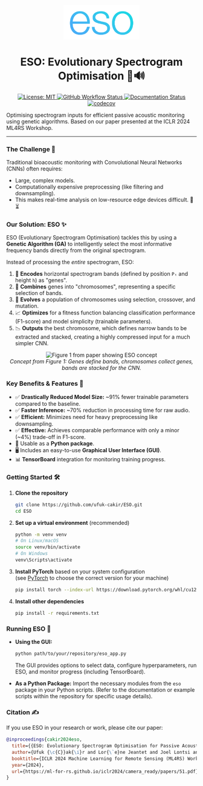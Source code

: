<p align="center">
  <img src="https://raw.githubusercontent.com/ufuk-cakir/ufuk-cakir.github.io/7d1d9f2b3a8b7b3db0e6ecca77fbd7b332cd6c84/assets/images/eso%20logo.png" alt="ESO logo" width="200"/>
</p>

<h1 align="center">ESO: Evolutionary Spectrogram Optimisation 🧬🔊</h1>

<p align="center">
  <a href="https://opensource.org/licenses/MIT">
    <img src="https://img.shields.io/badge/License-MIT-yellow.svg" alt="License: MIT" />
  </a>
  <a href="https://github.com/ufuk-cakir/eso/actions/workflows/ci.yml">
    <img src="https://img.shields.io/github/actions/workflow/status/ufuk-cakir/eso/ci.yml?branch=main" alt="GitHub Workflow Status" />
  </a>
  <a href="https://eso.readthedocs.io/">
    <img src="https://readthedocs.org/projects/eso/badge/" alt="Documentation Status" />
  </a>
  <a href="https://codecov.io/gh/ufuk-cakir/eso">
    <img src="https://codecov.io/gh/ufuk-cakir/eso/branch/main/graph/badge.svg" alt="codecov" />
  </a>
</p>
Optimising spectrogram inputs for efficient passive acoustic monitoring using genetic algorithms. Based on our paper presented at the ICLR 2024 ML4RS Workshop.

---

### The Challenge 🤔

Traditional bioacoustic monitoring with Convolutional Neural Networks (CNNs) often requires:
*   Large, complex models.
*   Computationally expensive preprocessing (like filtering and downsampling).
*   This makes real-time analysis on low-resource edge devices difficult. 🐢⏳

### Our Solution: ESO ✨

ESO (Evolutionary Spectrogram Optimisation) tackles this by using a **Genetic Algorithm (GA)** to intelligently select the most informative frequency bands directly from the original spectrogram.

Instead of processing the *entire* spectrogram, ESO:
1.  🧬 **Encodes** horizontal spectrogram bands (defined by position `Pₜ` and height `h`) as "genes".
2.  📜 **Combines** genes into "chromosomes", representing a specific selection of bands.
3.  💪 **Evolves** a population of chromosomes using selection, crossover, and mutation.
4.  📈 **Optimizes** for a fitness function balancing classification performance (F1-score) and model simplicity (trainable parameters).
5.  📉 **Outputs** the best chromosome, which defines narrow bands to be extracted and stacked, creating a highly compressed input for a much simpler CNN.

<p align="center">
  <img src="images/gene-chromosome.pdf" alt="Figure 1 from paper showing ESO concept" width="600"/>
  <br/><em>Concept from Figure 1: Genes define bands, chromosomes collect genes, bands are stacked for the CNN.</em>
</p>

### Key Benefits & Features 🚀

*   ✅ **Drastically Reduced Model Size:** ~91% fewer trainable parameters compared to the baseline.
*   ✅ **Faster Inference:** ~70% reduction in processing time for raw audio.
*   ✅ **Efficient:** Minimizes need for heavy preprocessing like downsampling.
*   ✅ **Effective:** Achieves comparable performance with only a minor (~4%) trade-off in F1-score.
*   🐍 Usable as a **Python package**.
*   🖥️ Includes an easy-to-use **Graphical User Interface (GUI)**.
*   📊 **TensorBoard** integration for monitoring training progress.

### Getting Started 🛠️

1. **Clone the repository**
    ```bash
    git clone https://github.com/ufuk-cakir/ESO.git
    cd ESO
    ```

2. **Set up a virtual environment** (recommended)
    ```bash
    python -m venv venv
    # On Linux/macOS
    source venv/bin/activate
    # On Windows
    venv\Scripts\activate
    ```

3. **Install PyTorch** based on your system configuration  
   (see [PyTorch](https://pytorch.org/get-started/locally/) to choose the correct version for your machine)
    ```bash
    pip install torch --index-url https://download.pytorch.org/whl/cu126
    ```

4. **Install other dependencies**
    ```bash
    pip install -r requirements.txt
    ```

### Running ESO 🏃

*   **Using the GUI:**
    ```bash
    python path/to/your/repository/eso_app.py 
    ```
    The GUI provides options to select data, configure hyperparameters, run ESO, and monitor progress (including TensorBoard).

*   **As a Python Package:**
    Import the necessary modules from the `eso` package in your Python scripts. (Refer to the documentation or example scripts within the repository for specific usage details).

### Citation ✍️

If you use ESO in your research or work, please cite our paper:

```bibtex
@inproceedings{cakir2024eso,
  title={{ESO: Evolutionary Spectrogram Optimisation for Passive Acoustic Monitoring}},
  author={Ufuk {\c{C}}ak{\i}r and Lor{\`e}ne Jeantet and Joel Lontsi and Emmanuel Dufourq},
  booktitle={ICLR 2024 Machine Learning for Remote Sensing (ML4RS) Workshop},
  year={2024},
  url={https://ml-for-rs.github.io/iclr2024/camera_ready/papers/51.pdf}
}
